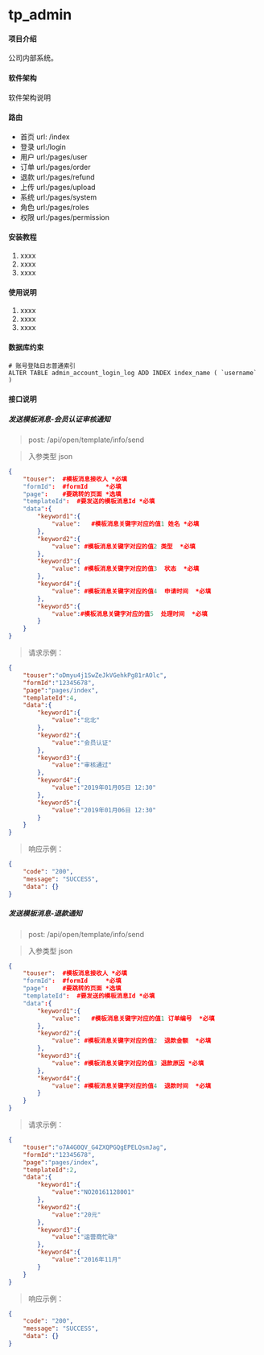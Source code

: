 # tp_admin

#### 项目介绍
公司内部系统。

#### 软件架构
软件架构说明

#### 路由

- 首页  url: /index
- 登录  url:/login
- 用户  url:/pages/user
- 订单  url:/pages/order
- 退款  url:/pages/refund
- 上传 url:/pages/upload
- 系统 url:/pages/system
- 角色 url:/pages/roles
- 权限 url:/pages/permission


#### 安装教程

1. xxxx
2. xxxx
3. xxxx

#### 使用说明

1. xxxx
2. xxxx
3. xxxx

#### 数据库约束

```mysql
# 账号登陆日志普通索引
ALTER TABLE admin_account_login_log ADD INDEX index_name ( `username` ) 

```
#### 接口说明

##### 发送模板消息-会员认证审核通知
> post: /api/open/template/info/send

> 入参类型 json
```json
{
	"touser":  #模板消息接收人 *必填
	"formId":  #formId     *必填
	"page":    #要跳转的页面 *选填
	"templateId":  #要发送的模板消息Id *必填
	"data":{
		"keyword1":{
			"value":   #模板消息关键字对应的值1 姓名 *必填
		},
		"keyword2":{
		    "value": #模板消息关键字对应的值2 类型  *必填
		},
		"keyword3":{
			"value": #模板消息关键字对应的值3  状态  *必填
		},
		"keyword4":{
	    	"value": #模板消息关键字对应的值4  申请时间  *必填
		},
		"keyword5":{
			"value":#模板消息关键字对应的值5  处理时间  *必填
		}
	}
}
```
> 请求示例：
```json
{
	"touser":"oDmyu4j1SwZeJkVGehkPg81rAOlc",
	"formId":"12345678",
	"page":"pages/index",
	"templateId":4,
	"data":{
		"keyword1":{
			"value":"北北"
		},
		"keyword2":{
			"value":"会员认证"
		},
		"keyword3":{
			"value":"审核通过"
		},
		"keyword4":{
			"value":"2019年01月05日 12:30"
		},
		"keyword5":{
			"value":"2019年01月06日 12:30"
		}
	}
}
```
> 响应示例：

```json
{
    "code": "200",
    "message": "SUCCESS",
    "data": {}
}
```

##### 发送模板消息-退款通知
> post: /api/open/template/info/send

> 入参类型 json
```json
{
	"touser":  #模板消息接收人 *必填
	"formId":  #formId     *必填
	"page":    #要跳转的页面 *选填
	"templateId":  #要发送的模板消息Id *必填
	"data":{
		"keyword1":{
			"value":   #模板消息关键字对应的值1 订单编号  *必填
		},
		"keyword2":{
		    "value": #模板消息关键字对应的值2  退款金额  *必填
		},
		"keyword3":{
			"value": #模板消息关键字对应的值3 退款原因 *必填
		},
		"keyword4":{
	    	"value": #模板消息关键字对应的值4  退款时间  *必填
		}
	}
}
```
> 请求示例：
```json
{
	"touser":"o7A4G0QV_G4ZXQPGQgEPELQsmJag",
	"formId":"12345678",
	"page":"pages/index",
	"templateId":2,
	"data":{
		"keyword1":{
			"value":"NO20161128001"
		},
		"keyword2":{
			"value":"20元"
		},
		"keyword3":{
			"value":"运营商忙碌"
		},
		"keyword4":{
			"value":"2016年11月"
		}
	}
}
```
> 响应示例：
```json
{
    "code": "200",
    "message": "SUCCESS",
    "data": {}
}
```



